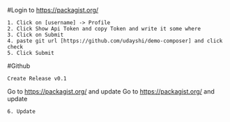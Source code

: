 #Login to https://packagist.org/

```
1. Click on [username] -> Profile
2. Click Show Api Token and copy Token and write it some where
3. Click on Submit
4. paste git url [https://github.com/udayshi/demo-composer] and click check
5. Click Submit
```

#Github
```
Create Release v0.1

```

Go to https://packagist.org/  and update
Go to https://packagist.org/  and update
```
6. Update 
```
